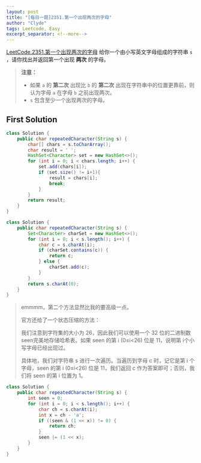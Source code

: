 ```yaml
---
layout: post
title: "[每日一题]2351.第一个出现两次的字母"
author: "Clyde"
tags: Leetcode, Easy
excerpt_separator: <!--more-->
---
```


[LeetCode.2351.第一个出现两次的字母](https://leetcode.cn/problems/first-letter-to-appear-twice/)  给你一个由小写英文字母组成的字符串 `s` ，请你找出并返回第一个出现 **两次** 的字母。<!--more-->

> **注意：**
>
> - 如果 `a` 的 **第二次** 出现比 `b` 的 **第二次** 出现在字符串中的位置更靠前，则认为字母 `a` 在字母 `b` 之前出现两次。
>- `s` 包含至少一个出现两次的字母。

## First Solution 

```java
class Solution {
    public char repeatedCharacter(String s) {
        char[] chars = s.toCharArray();
        char result = ' ';
        HashSet<Character> set = new HashSet<>();
        for (int i = 0; i < chars.length; i++) {
            set.add(chars[i]);
            if (set.size() != i+1){
                result = chars[i];
                break;
            }
        }
        return result;
    }
}
```

```java
class Solution {
    public char repeatedCharacter(String s) {
        Set<Character> charSet = new HashSet<>();
        for (int i = 0; i < s.length(); i++) {
            char c = s.charAt(i);
            if (charSet.contains(c)) {
                return c;
            } else {
                charSet.add(c);
            }
        } 
        return s.charAt(0);
    }
}
```


>  emmmm，第二个方法显然比我的要高级一点。
>
>  官方还给了一个状态压缩的方法：
>
>  我们注意到字符集的大小为 26，因此我们可以使用一个 32 位的二进制数 seen完美地存储哈希表。如果 seen 的第 i  (0≤i<26) 位是 11，说明第 i个小写字母已经出现过。
>
>  具体地，我们对字符串 s 进行一次遍历。当遍历到字母 c 时，记它是第 i 个字母，seen 的第 i (0≤i<26) 位是 11，我们返回 c 作为答案即可；否则，我们将 seen 的第 i 位置为 1。
>

```java
class Solution {
    public char repeatedCharacter(String s) {
        int seen = 0;
        for (int i = 0; i < s.length(); i++) {
            char ch = s.charAt(i);
            int x = ch - 'a';
            if ((seen & (1 << x)) != 0) {
                return ch;
            }
            seen |= (1 << x);
        }
    }
}
```
